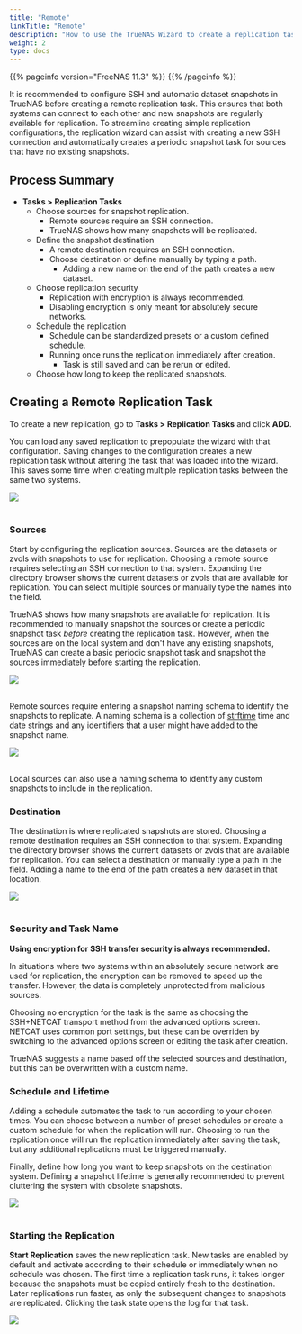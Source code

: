 ```yaml
---
title: "Remote"
linkTitle: "Remote"
description: "How to use the TrueNAS Wizard to create a replication task that works with a remote system to send or receive ZFS snapshots."
weight: 2
type: docs
---
```


{{% pageinfo version="FreeNAS 11.3" %}}
{{% /pageinfo %}}

It is recommended to configure SSH and automatic dataset snapshots in TrueNAS before creating a remote replication task.
This ensures that both systems can connect to each other and new snapshots are regularly available for replication.
To streamline creating simple replication configurations, the replication wizard can assist with creating a new SSH connection and automatically creates a periodic snapshot task for sources that have no existing snapshots.

## Process Summary

* **Tasks > Replication Tasks**
  * Choose sources for snapshot replication.
    * Remote sources require an SSH connection.
    * TrueNAS shows how many snapshots will be replicated.
  * Define the snapshot destination
    * A remote destination requires an SSH connection.
    * Choose destination or define manually by typing a path.
      * Adding a new name on the end of the path creates a new dataset.
  * Choose replication security
    * Replication with encryption is always recommended.
    * Disabling encryption is only meant for absolutely secure networks.
  * Schedule the replication
    * Schedule can be standardized presets or a custom defined schedule.
    * Running once runs the replication immediately after creation.
      * Task is still saved and can be rerun or edited.
  * Choose how long to keep the replicated snapshots.

## Creating a Remote Replication Task

To create a new replication, go to **Tasks > Replication Tasks** and click **ADD**.

You can load any saved replication to prepopulate the wizard with that configuration.
Saving changes to the configuration creates a new replication task without altering the task that was loaded into the wizard.
This saves some time when creating multiple replication tasks between the same two systems.

<img src="/images/replication-wizard-previoustasks.png">
<br><br>


### Sources

Start by configuring the replication sources.
Sources are the datasets or zvols with snapshots to use for replication.
Choosing a remote source requires selecting an SSH connection to that system.
Expanding the directory browser shows the current datasets or zvols that are available for replication.
You can select multiple sources or manually type the names into the field.

TrueNAS shows how many snapshots are available for replication.
It is recommended to manually snapshot the sources or create a periodic snapshot task *before* creating the replication task.
However, when the sources are on the local system and don't have any existing snapshots, TrueNAS can create a basic periodic snapshot task and snapshot the sources immediately before starting the replication.

<img src="/images/replication-wizard-localsources.png">
<br><br>


Remote sources require entering a snapshot naming schema to identify the snapshots to replicate.
A naming schema is a collection of [strftime](https://www.freebsd.org/cgi/man.cgi?query=strftime) time and date strings and any identifiers that a user might have added to the snapshot name.

<img src="/images/replication-wizard-remotesources.png">
<br><br>

Local sources can also use a naming schema to identify any custom snapshots to include in the replication.

### Destination

The destination is where replicated snapshots are stored.
Choosing a remote destination requires an SSH connection to that system.
Expanding the directory browser shows the current datasets or zvols that are available for replication.
You can select a destination or manually type a path in the field.
Adding a name to the end of the path creates a new dataset in that location.

<img src="/images/replication-wizard-destination.png">
<br><br>

### Security and Task Name

**Using encryption for SSH transfer security is always recommended.**

In situations where two systems within an absolutely secure network are used for replication, the encryption can be removed to speed up the transfer.
However, the data is completely unprotected from malicious sources.

Choosing no encryption for the task is the same as choosing the SSH+NETCAT transport method from the advanced options screen.
NETCAT uses common port settings, but these can be overriden by switching to the advanced options screen or editing the task after creation.

TrueNAS suggests a name based off the selected sources and destination, but this can be overwritten with a custom name.

### Schedule and Lifetime

Adding a schedule automates the task to run according to your chosen times.
You can choose between a number of preset schedules or create a custom schedule for when the replication will run.
Choosing to run the replication once will run the replication immediately after saving the task, but any additional replications must be triggered manually.

Finally, define how long you want to keep snapshots on the destination system.
Defining a snapshot lifetime is generally recommended to prevent cluttering the system with obsolete snapshots.

<img src="/images/replication-wizard-scheduling.png">
<br><br>

### Starting the Replication

**Start Replication** saves the new replication task.
New tasks are enabled by default and activate according to their schedule or immediately when no schedule was chosen.
The first time a replication task runs, it takes longer because the snapshots must be copied entirely fresh to the destination.
Later replications run faster, as only the subsequent changes to snapshots are replicated.
Clicking the task state opens the log for that task.

<img src="/images/replication-state.png">
<br><br>
